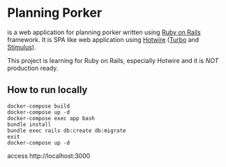 # Planning Porker

is a web application for planning porker written using [Ruby on Rails](https://github.com/rails/rails) framework.
It is SPA like web application using [Hotwire](https://hotwired.dev/)
([Turbo](https://github.com/hotwired/turbo-rails) and [Stimulus](https://github.com/hotwired/stimulus)).

This project is learning for Ruby on Rails, especially Hotwire and it is *NOT* production ready.

## How to run locally

```shell
docker-compose build
docker-compose up -d
docker-compose exec app bash
bundle install
bundle exec rails db:create db:migrate
exit
docker-compose up -d
```

access http://localhost:3000
